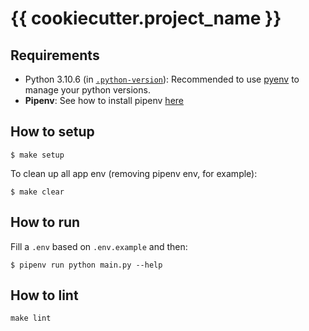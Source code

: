 {{ cookiecutter.project_name }}
=============================================

## Requirements

- Python 3.10.6 (in [`.python-version`](./.python-version)): Recommended to use [pyenv](https://github.com/pyenv/pyenv) to manage your python versions.
- **Pipenv**: See how to install pipenv [here](https://pipenv.pypa.io/en/latest/#install-pipenv-today)

## How to setup

```
$ make setup
```

To clean up all app env (removing pipenv env, for example):

```
$ make clear
```

## How to run

Fill a `.env` based on `.env.example` and then:

```
$ pipenv run python main.py --help
```

## How to lint

```
make lint
```
